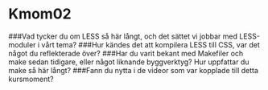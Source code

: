 Kmom02
===============================
###Vad tycker du om LESS så här långt, och det sättet vi jobbar med LESS-moduler i vårt tema?
###Hur kändes det att kompilera LESS till CSS, var det något du reflekterade över?
###Har du varit bekant med Makefiler och make sedan tidigare, eller något liknande byggverktyg? Hur uppfattar du make så här långt?
###Fann du nytta i de videor som var kopplade till detta kursmoment?
